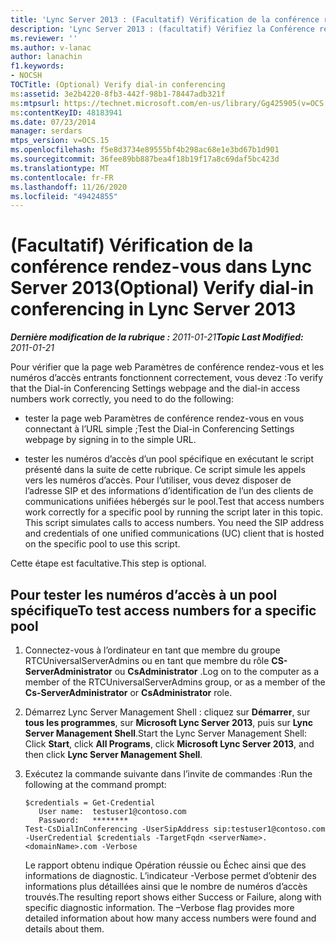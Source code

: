 ```yaml
---
title: 'Lync Server 2013 : (Facultatif) Vérification de la conférence rendez-vous'
description: 'Lync Server 2013 : (facultatif) Vérifiez la Conférence rendez-vous.'
ms.reviewer: ''
ms.author: v-lanac
author: lanachin
f1.keywords:
- NOCSH
TOCTitle: (Optional) Verify dial-in conferencing
ms:assetid: 3e2b4220-8fb3-442f-98b1-78447adb321f
ms:mtpsurl: https://technet.microsoft.com/en-us/library/Gg425905(v=OCS.15)
ms:contentKeyID: 48183941
ms.date: 07/23/2014
manager: serdars
mtps_version: v=OCS.15
ms.openlocfilehash: f5e8d3734e89555bf4b298ac68e1e3bd67b1d901
ms.sourcegitcommit: 36fee89bb887bea4f18b19f17a8c69daf5bc423d
ms.translationtype: MT
ms.contentlocale: fr-FR
ms.lasthandoff: 11/26/2020
ms.locfileid: "49424855"
---
```

# <a name="optional-verify-dial-in-conferencing-in-lync-server-2013"></a><span data-ttu-id="135be-103">(Facultatif) Vérification de la conférence rendez-vous dans Lync Server 2013</span><span class="sxs-lookup"><span data-stu-id="135be-103">(Optional) Verify dial-in conferencing in Lync Server 2013</span></span>

<div data-xmlns="http://www.w3.org/1999/xhtml">

<div class="topic" data-xmlns="http://www.w3.org/1999/xhtml" data-msxsl="urn:schemas-microsoft-com:xslt" data-cs="https://msdn.microsoft.com/">

<div data-asp="https://msdn2.microsoft.com/asp">



</div>

<div id="mainSection">

<div id="mainBody"><span data-ttu-id="135be-104">

<span> </span></span><span class="sxs-lookup"><span data-stu-id="135be-104">

<span> </span></span></span>

<span data-ttu-id="135be-105">_**Dernière modification de la rubrique :** 2011-01-21_</span><span class="sxs-lookup"><span data-stu-id="135be-105">_**Topic Last Modified:** 2011-01-21_</span></span>

<span data-ttu-id="135be-106">Pour vérifier que la page web Paramètres de conférence rendez-vous et les numéros d’accès entrants fonctionnent correctement, vous devez :</span><span class="sxs-lookup"><span data-stu-id="135be-106">To verify that the Dial-in Conferencing Settings webpage and the dial-in access numbers work correctly, you need to do the following:</span></span>

  - <span data-ttu-id="135be-107">tester la page web Paramètres de conférence rendez-vous en vous connectant à l’URL simple ;</span><span class="sxs-lookup"><span data-stu-id="135be-107">Test the Dial-in Conferencing Settings webpage by signing in to the simple URL.</span></span>

  - <span data-ttu-id="135be-p101">tester les numéros d’accès d’un pool spécifique en exécutant le script présenté dans la suite de cette rubrique. Ce script simule les appels vers les numéros d’accès. Pour l’utiliser, vous devez disposer de l’adresse SIP et des informations d’identification de l’un des clients de communications unifiées hébergés sur le pool.</span><span class="sxs-lookup"><span data-stu-id="135be-p101">Test that access numbers work correctly for a specific pool by running the script later in this topic. This script simulates calls to access numbers. You need the SIP address and credentials of one unified communications (UC) client that is hosted on the specific pool to use this script.</span></span>

<span data-ttu-id="135be-111">Cette étape est facultative.</span><span class="sxs-lookup"><span data-stu-id="135be-111">This step is optional.</span></span>

<div>

## <a name="to-test-access-numbers-for-a-specific-pool"></a><span data-ttu-id="135be-112">Pour tester les numéros d’accès à un pool spécifique</span><span class="sxs-lookup"><span data-stu-id="135be-112">To test access numbers for a specific pool</span></span>

1.  <span data-ttu-id="135be-113">Connectez-vous à l’ordinateur en tant que membre du groupe RTCUniversalServerAdmins ou en tant que membre du rôle **CS-ServerAdministrator** ou **CsAdministrator** .</span><span class="sxs-lookup"><span data-stu-id="135be-113">Log on to the computer as a member of the RTCUniversalServerAdmins group, or as a member of the **Cs-ServerAdministrator** or **CsAdministrator** role.</span></span>

2.  <span data-ttu-id="135be-114">Démarrez Lync Server Management Shell : cliquez sur **Démarrer**, sur **tous les programmes**, sur **Microsoft Lync Server 2013**, puis sur **Lync Server Management Shell**.</span><span class="sxs-lookup"><span data-stu-id="135be-114">Start the Lync Server Management Shell: Click **Start**, click **All Programs**, click **Microsoft Lync Server 2013**, and then click **Lync Server Management Shell**.</span></span>

3.  <span data-ttu-id="135be-115">Exécutez la commande suivante dans l’invite de commandes :</span><span class="sxs-lookup"><span data-stu-id="135be-115">Run the following at the command prompt:</span></span>
    
        $credentials = Get-Credential
           User name:  testuser1@contoso.com
           Password:   ********
        Test-CsDialInConferencing -UserSipAddress sip:testuser1@contoso.com -UserCredential $credentials -TargetFqdn <serverName>.<domainName>.com -Verbose
    
    <span data-ttu-id="135be-p102">Le rapport obtenu indique Opération réussie ou Échec ainsi que des informations de diagnostic. L’indicateur -Verbose permet d’obtenir des informations plus détaillées ainsi que le nombre de numéros d’accès trouvés.</span><span class="sxs-lookup"><span data-stu-id="135be-p102">The resulting report shows either Success or Failure, along with specific diagnostic information. The –Verbose flag provides more detailed information about how many access numbers were found and details about them.</span></span>

<span data-ttu-id="135be-118"></div>

</div>

<span> </span>

</div>

</div>

</span><span class="sxs-lookup"><span data-stu-id="135be-118"></div>

</div>

<span> </span>

</div>

</div>

</span></span></div>

